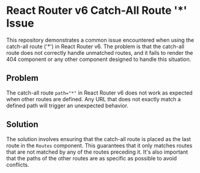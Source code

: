 # React Router v6 Catch-All Route '*' Issue

This repository demonstrates a common issue encountered when using the catch-all route ('*') in React Router v6. The problem is that the catch-all route does not correctly handle unmatched routes, and it fails to render the 404 component or any other component designed to handle this situation.

## Problem
The catch-all route `path="*"` in React Router v6 does not work as expected when other routes are defined. Any URL that does not exactly match a defined path will trigger an unexpected behavior.

## Solution
The solution involves ensuring that the catch-all route is placed as the last route in the `Routes` component. This guarantees that it only matches routes that are not matched by any of the routes preceding it.  It's also important that the paths of the other routes are as specific as possible to avoid conflicts.